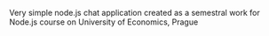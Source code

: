 Very simple node.js chat application created as a semestral work for Node.js course on University of Economics, Prague
